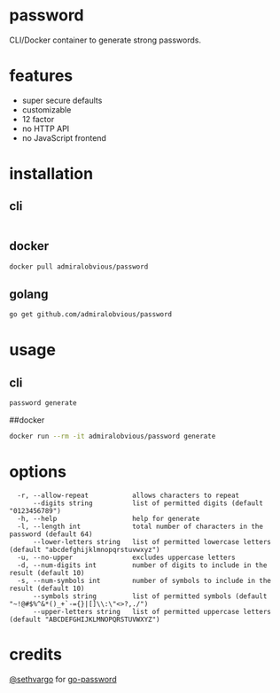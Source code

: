 # password

CLI/Docker container to generate strong passwords.

# features
- super secure defaults
- customizable
- 12 factor
- no HTTP API
- no JavaScript frontend

# installation
## cli
```sh

```
## docker
```sh
docker pull admiralobvious/password
```
## golang
```sh
go get github.com/admiralobvious/password
```

# usage
## cli
```sh
password generate
```
##docker
```sh
docker run --rm -it admiralobvious/password generate
```

# options
```
  -r, --allow-repeat           allows characters to repeat
      --digits string          list of permitted digits (default "0123456789")
  -h, --help                   help for generate
  -l, --length int             total number of characters in the password (default 64)
      --lower-letters string   list of permitted lowercase letters (default "abcdefghijklmnopqrstuvwxyz")
  -u, --no-upper               excludes uppercase letters
  -d, --num-digits int         number of digits to include in the result (default 10)
  -s, --num-symbols int        number of symbols to include in the result (default 10)
      --symbols string         list of permitted symbols (default "~!@#$%^&*()_+`-={}|[]\\:\"<>?,./")
      --upper-letters string   list of permitted uppercase letters (default "ABCDEFGHIJKLMNOPQRSTUVWXYZ")
```

# credits
[@sethvargo](https://github.com/sethvargo) for [go-password](https://github.com/sethvargo/go-password)
